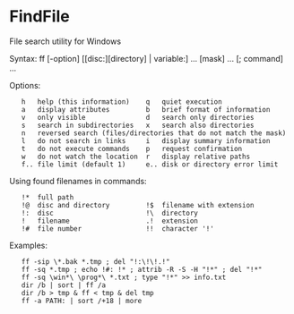 # FindFile
File search utility for Windows

Syntax: ff [-option] [[disc:][directory\] | variable:] ... [mask] ... [; command] ...

Options:
```
   h   help (this information)    q   quiet execution
   a   display attributes         b   brief format of information
   v   only visible               d   search only directories
   s   search in subdirectories   x   search also directories
   n   reversed search (files/directories that do not match the mask)
   l   do not search in links     i   display summary information
   t   do not execute commands    p   request confirmation
   w   do not watch the location  r   display relative paths
   f.. file limit (default 1)     e.. disk or directory error limit
```

Using found filenames in commands:
```
   !*  full path
   !@  disc and directory         !$  filename with extension
   !:  disc                       !\  directory
   !   filename                   .!  extension
   !#  file number                !!  character '!'
```

Examples:
```
   ff -sip \*.bak *.tmp ; del "!:\!\!.!"
   ff -sq *.tmp ; echo !#: !* ; attrib -R -S -H "!*" ; del "!*"
   ff -sq \win*\ \prog*\ *.txt ; type "!*" >> info.txt
   dir /b | sort | ff /a
   dir /b > tmp & ff < tmp & del tmp
   ff -a PATH: | sort /+18 | more
```
